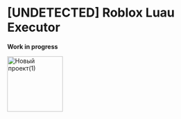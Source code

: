 # [UNDETECTED] Roblox Luau Executor
**Work in progress**


<img width="128" height="128" alt="Новый проект(1)" src="https://github.com/user-attachments/assets/d2a4f57d-bd13-4769-b10d-49ff3731b353" />
